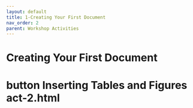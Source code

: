 ```yaml
---
layout: default
title: 1-Creating Your First Document
nav_order: 2
parent: Workshop Activities
---
```


# Creating Your First Document

# button Inserting Tables and Figures act-2.html

